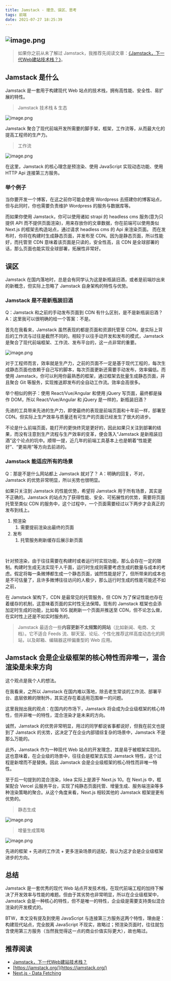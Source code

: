 ```yaml
---
title: Jamstack - 理念、误区、思考
tags: 前端
date: 2021-07-27 18:25:39
---
```

## ![image.png](https://cdn.nlark.com/yuque/0/2021/png/98602/1627198825385-b5f978df-3945-423b-b914-7c9e1c220c72.png#clientId=u369d6ad1-291c-4&from=paste&id=ud0453b99&margin=%5Bobject%20Object%5D&name=image.png&originHeight=394&originWidth=850&originalType=binary&ratio=1&size=52330&status=done&style=none&taskId=uf7388108-1efc-4f82-a69b-aa155aa7312)
> 如果你之前从未了解过 Jamstack，我推荐先阅读文章：[《Jamstack，下一代Web建站技术栈？》](https://zhuanlan.zhihu.com/p/281085404)。

## Jamstack 是什么
Jamstack 是一套用于构建现代 Web 站点的技术栈，拥有高性能、安全性、易扩展的特性。
​

> Jamstack 技术栈 & 生态

![image.png](https://cdn.nlark.com/yuque/0/2021/png/98602/1627199006775-18392a5a-c7fb-43fe-a30c-4a00159a6d3d.png#clientId=u369d6ad1-291c-4&from=paste&id=u9576f13a&margin=%5Bobject%20Object%5D&name=image.png&originHeight=720&originWidth=1280&originalType=binary&ratio=1&size=673800&status=done&style=none&taskId=ubb2a3f21-f7e8-4bc9-8e86-d6511d70658)
​

Jamstack 聚合了现代前端开发所需要的脚手架，框架，工作流等，从而最大化的提高工程师的生产力。
​

> 工作流

![image.png](https://cdn.nlark.com/yuque/0/2021/png/98602/1627199078527-85ca7b79-35d5-423f-8f4b-caf05dc052f5.png#clientId=u369d6ad1-291c-4&from=paste&id=u18842002&margin=%5Bobject%20Object%5D&name=image.png&originHeight=1001&originWidth=1351&originalType=binary&ratio=1&size=114465&status=done&style=stroke&taskId=uac593987-5fb1-4afd-8da3-d263d8a3019)
​

在这里，Jamstack 的核心理念是预渲染、使用 JavaScript 实现动态功能、使用 HTTP Api 连接第三方服务。
​

### 举个例子
当你要开发一个博客，在这之前你可能会使用 Wordpress 去搭建你的博客站点，但与此同时，你也需要负责维护 Wordpress 的服务与数据库等。
​

而如果你使用 Jamstack，你可以使用诸如 strapi 的 headless cms 服务(意为只提供 API 而不提供页面渲染)，用来存放你的文章数据，你在前端可以使用类似 Next.js 的框架去构造站点，通过请求 headless cms 的 Api 来渲染页面。
而在发布时，你将在构建时生成静态页面，并发布至 CDN。因为是静态页面，所以性能好，而托管至 CDN 意味着该页面是只读的，安全性高，且 CDN 是全球部署的话，那么页面也能实现全球部署，拓展性非常好。
## 误区
Jamstack 在国内落地时，总是会有同学认为这是新瓶装旧酒，或者是前端炒出来的新概念，但实际上忽略了 Jamstack 自身架构的特性与优势。


### Jamstack 是不是新瓶装旧酒
Q：Jamstack 和之前的手动发布页面到 CDN 有什么区别，是不是新瓶装旧酒？
A：这里我可以很明确的给一个答案：不是。


首先在我看来，Jamstack 虽然表现的都是页面和资源托管至 CDN，是实际上背后的工作流与过往是截然不同的。相较于以往手动开发和发布的模式，Jamstack 是聚合了现代前端框架、工作流、发布平台的，这一点非常的重要。
​

![image.png](https://cdn.nlark.com/yuque/0/2021/png/98602/1627199129311-16b1d27b-0bdc-4956-89a8-6965301efd60.png#clientId=u369d6ad1-291c-4&from=paste&id=uad6b83b4&margin=%5Bobject%20Object%5D&name=image.png&originHeight=577&originWidth=836&originalType=binary&ratio=1&size=264100&status=done&style=none&taskId=uf9723511-de07-4d5e-9b35-96cbc1c3d1b)
​

对于工程师而言，效率就是生产力，之前的页面不一定是基于现代工程的，每次生成静态页面也依赖于自己写的脚本，每次页面更新还需要手动发布，效率偏低。而使用 Jamstack，你可以利用你最熟悉的框架，通过框架去批量生成静态页面，并且聚合 Git 等服务，实现推送即发布的全自动工作流。效率会高很多。
​

举个相似的例子：使用 React/Vue/Angular 和使用 jQuery 写页面，最终都是操作 DOM，所以 React/Vue/Angular 和 jQuery 是一样的，新瓶装旧酒？
​

先进的工具带来先进的生产力，即使最终的表现是前端页面和十年前一样，部署至 CDN。但实际上生产效率与质量还有可生产的页面已经发生了很大的进步。
​

不论是什么前端页面，能打开的更快终究是更好的，因此如果只关注到部署的结果，而没有注意到生产流程与生产效率的变革，便会落入“Jamstack 是新瓶装旧酒”这个论点的坑中。顺带一提，近几年的前端工具基本上也是朝着“性能更好”、“更易用”等方向去前进的。
​

### Jamstack 能适应所有的场景
Q：那是不是什么网站都上 Jamstack 就对了？
A：明确的回复，不对，Jamstack 的优势非常明显，所以劣势也很明显。
​

如果只关注到 Jamstack 的性能优势，希望将 Jamstack 用于所有场景，其实是不正确的。Jamstack 的站点为了获得性能、安全、可拓展性的优势，需要将页面托管至类似 CDN 的服务中，这个过程中，一个页面需要经过以下两步才会真正的发布到线上。
​


1. 预渲染
   1. 需要提前渲染出最终的页面
2. 发布
   1. 托管服务刷新缓存后展示新页面

​

针对预渲染，由于往往需要在构建时或者运行时实现功能，那么会存在一定的限制。构建时生成无法实现千人千面，运行时生成则需要考虑生成的数量与成本的考虑。假定将每一条微博都生成一个静态页面，诚然性能是好了，但所带来的成本也是不可估量了，且许多微博往往访问的人极少，那么运行时生成的性能可能还不如之前，
​

在 Jamstack 架构下，CDN 是最常见的托管服务，但 CDN 为了保证性能也存在着缓存的机制，这意味着页面的实时性无法保障。现有的 Jamstack 框架也会添加定时生成的功能，比如每 10S 就刷新一个页面并推送至 CDN，但不论怎么做，在实时性上还是不如实时服务的。


> Jamstack 最适合一些**内容更新不太频繁的网站**（比如新闻、电商、文档）。它不适合 Feeds 流、聊天室、论坛、个性化推荐这样高度动态化的网站，以及邮箱、编辑器这样偏重型的 Web 应用。

## Jamstack 会是企业级框架的核心特性而非唯一，混合渲染是未来方向
这个观点是我个人的想法。
​

在我看来，之所以 Jamstack 在国内难以落地，除去老生常谈的工作流、部署平台、底层依赖的限制外，其实还存在着适用范围单一的问题。
​

这里我抛出我的观点：在国内的市场下，Jamstack 将会成为企业级框架的核心特性，但并非唯一的特性，混合渲染才是未来的方向。
​

诚然，Jamstack 的优势非常明显，用过的同学都说省事都说好，但我在前文也提到了 Jamstack 的劣势，这决定了在企业内部错综复杂的场景中，Jamstack 不是那么万能的。
​

此外，Jamstack 作为一种现代 Web 站点的开发理念，其是易于被框架实现的。这也意味着，在企业级的场景中，往往会是框架去实现 Jamstack 特性，这个过程是新增而不是替换。因此 Jamstack 会是企业级框架的核心特性而非唯一特性。
​

至于后一句提到的混合渲染，Idea 实际上是源于 Next.js 10。在 Next.js 中，框架配合 Vercel 云服务平台，实现了纯静态页面托管、增量生成、服务端渲染等多种渲染策略的聚合。从这个角度来看，Next.js 相较其他的 Jamstack 框架是更有优势的。
​

> 静态生成

![image.png](https://cdn.nlark.com/yuque/0/2021/png/98602/1627199329426-c07335b1-92bb-4fa8-bcd5-0f13a05be9ce.png#clientId=udc9f227a-db2b-4&from=paste&id=ucbee6077&margin=%5Bobject%20Object%5D&name=image.png&originHeight=472&originWidth=880&originalType=binary&ratio=1&size=40914&status=done&style=stroke&taskId=u85897e04-3265-4dd8-8d65-970e596f5ce)
> 增量生成策略

![image.png](https://cdn.nlark.com/yuque/0/2021/png/98602/1627199295157-370f3146-df20-4c85-ba03-a9c62725b7b8.png#clientId=udc9f227a-db2b-4&from=paste&height=450&id=u7d8a9c56&margin=%5Bobject%20Object%5D&name=image.png&originHeight=900&originWidth=1600&originalType=binary&ratio=1&size=84712&status=done&style=none&taskId=udc3cfca0-4bd3-4709-a6be-7a27718c2a9&width=800)
​

先进的框架 + 先进的工作流 + 更多渲染场景的适配，我认为这才会是企业级框架进步的方向。
## 总结
Jamstack 是一套优秀的现代 Web 站点开发技术栈，在现代前端工程的加持下解决了开发效率与性能的难题。但由于其劣势也非常明显，所以在企业级框架中，Jamstack 会是一种核心的特性，但不是唯一的特性，企业级是需要支持类似混合渲染的开发模式的。
​

BTW，本文没有提及到使用 JavaScript 与连接第三方服务这两个特性，理由是：构建现代站点，完全脱离 JavaScript 不现实，故略过；预渲染页面时，往往就包含使用第三方服务（当然我觉得这一点的商业价值实际更大），故也略过。
​

## 推荐阅读

- [Jamstack，下一代Web建站技术栈？](https://zhuanlan.zhihu.com/p/281085404)
- [https://jamstack.org/](https://jamstack.org/)
- [Next.js - Data Fetching](https://nextjs.org/docs/basic-features/data-fetching)
